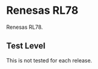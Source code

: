 Renesas RL78
============

Renesas RL78.

Test Level
----------
This is not tested for each release.
